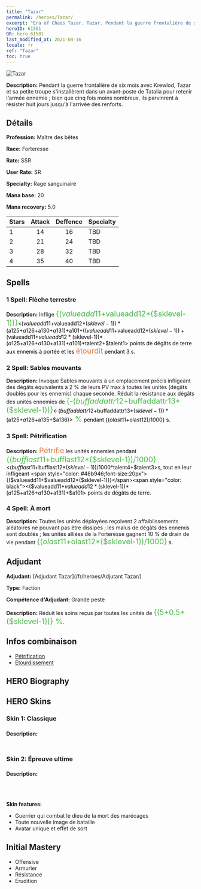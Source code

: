 ```yaml
---
title: "Tazar"
permalink: /heroes/Tazar/
excerpt: "Era of Chaos Tazar. Tazar. Pendant la guerre frontalière de six mois avec Krewlod, Tazar et sa petite troupe s'installèrent dans un avant-poste de Tatalia pour retenir l'armée ennemie ; bien que cinq fois moins nombreux, ils parvinrent à résister huit jours jusqu'à l'arrivée des renforts."
heroID: 61501
QR: hero_61501
last_modified_at: 2021-04-16
locale: fr
ref: "Tazar"
toc: true
---
```

  ![Tazar](/images/h/h_Tazar.jpg)

 **Description:** Pendant la guerre frontalière de six mois avec Krewlod, Tazar et sa petite troupe s'installèrent dans un avant-poste de Tatalia pour retenir l'armée ennemie ; bien que cinq fois moins nombreux, ils parvinrent à résister huit jours jusqu'à l'arrivée des renforts.
## Détails
 **Profession:** Maître des bêtes

 **Race:** Forteresse

 **Rate:** SSR

 **User Rate:** SR

 **Specialty:** Rage sanguinaire

 **Mana base:** 20

 **Mana recovery:** 5.0


  | Stars   |     Attack     |    Deffence    |      Specialty     |
  |---------|:---------------:|:---------------:|--------------------|
  |    1    | 14 | 16 | TBD |
  |    2    | 21 | 24 | TBD |
  |    3    | 28 | 32 | TBD |
  |    4    | 35 | 40 | TBD |

## Spells
### 1 Spell: Flèche terrestre
 **Description:** Inflige <span style="color: #48b946;font-size:20px">{($valueadd11+$valueadd12*($sklevel-1))}</span><span style="color: black"><($valueadd11+$valueadd12*($sklevel-1))*($a125+$a126+$a130+$a131)+$a101+(($valueadd11+$valueadd12*($sklevel-1))+($valueadd11+$valueadd12*($sklevel-1))*($a125+$a126+$a130+$a131)+$a101)*$talent2+$talent1> points de dégâts de terre aux ennemis à portée et les <span style="color: #e07c44;font-size:20px">étourdit</span><span style="color: black"> pendant 3 s.

### 2 Spell: Sables mouvants
 **Description:** Invoque Sables mouvants à un emplacement précis infligeant des dégâts équivalents à 2 % de leurs PV max à toutes les unités (dégâts doublés pour les ennemis) chaque seconde. Réduit la résistance aux dégâts des unités ennemies de <span style="color: #48b946;font-size:20px">{-($buffaddattr12+$buffaddattr13*($sklevel-1))}</span><span style="color: black"><-($buffaddattr12+$buffaddattr13*($sklevel-1))*($a125+$a126+$a135+$a136)><span style="color: #48b946;font-size:20px"> %</span><span style="color: black"> pendant {($olast11+$olast12)/1000} s.

### 3 Spell: Pétrification
 **Description:** <span style="color: #e07c44;font-size:20px">Pétrifie</span><span style="color: black"> les unités ennemies pendant <span style="color: #48b946;font-size:20px">{($bufflast11+$bufflast12*($sklevel-1))/1000}</span><span style="color: black"><($bufflast11+$bufflast12*($sklevel-1))/1000*$talent4+$talent3>s, tout en leur infligeant <span style="color: #48b946;font-size:20px">{($valueadd11+$valueadd12*($sklevel-1))}</span><span style="color: black"><($valueadd11+$valueadd12*($sklevel-1))*($a125+$a126+$a130+$a131)+$a101> points de dégâts de terre.

### 4 Spell: À mort
 **Description:** Toutes les unités déployées reçoivent 2 affaiblissements aléatoires ne pouvant pas être dissipés ; les malus de dégâts des ennemis sont doublés ; les unités alliées de la Forteresse gagnent 10 % de drain de vie pendant <span style="color: #48b946;font-size:20px">{($olast11+$olast12*($sklevel-1))/1000}</span><span style="color: black"> s.


## Adjudant

 **Adjudant:**  [Adjudant Tazar](/fr/heroes/Adjutant Tazar/) 

 **Type:**  Faction 

 **Compétence d'Adjudant:**  Grande peste 

 **Description:** Réduit les soins reçus par toutes les unités de <span style="color: #48b946;font-size:20px">{(5+0.5*($sklevel-1))} %</span><span style="color: black">.

## Infos combinaison

* [Pétrification](/fr/combination/Pétrification/) 
* [Étourdissement](/fr/combination/Étourdissement/) 

## HERO Biography

## HERO Skins
### Skin 1: **Classique**

 **Description:** <span style="color: #ffffff;font-size:20px">Vous serez la proie d'animaux sauvages si vous écoutez uniquement votre instinct.</span>


### Skin 2: **Épreuve ultime**

 **Description:** <span style="color: #ffffff;font-size:20px">Seul un guerrier ne comptant que sur son corps pour terrasser la Grande Gorgone peut mériter le titre de Seigneur de guerre des Marais !</span>

 **Skin features:** 

   - Guerrier qui combat le dieu de la mort des marécages
   - Toute nouvelle image de bataille
   - Avatar unique et effet de sort


## Initial Mastery
   - Offensive
   - Armurier
   - Résistance
   - Érudition
